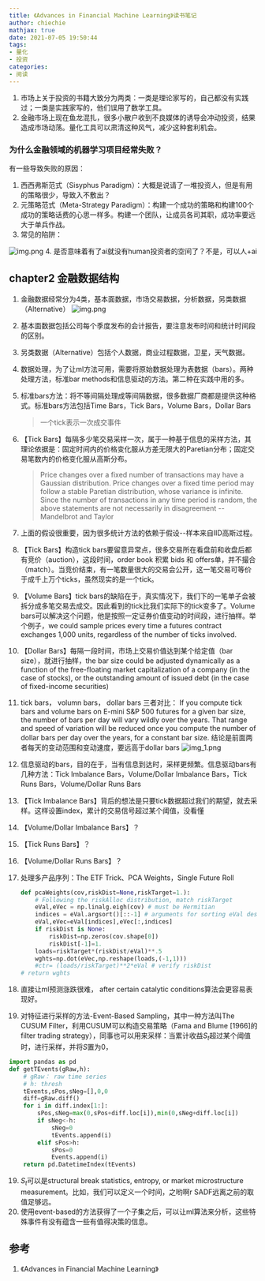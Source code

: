 ```yaml
---
title: 《Advances in Financial Machine Learning》读书笔记
author: chiechie
mathjax: true
date: 2021-07-05 19:50:44
tags: 
- 量化
- 投资
categories:
- 阅读
---
```




1. 市场上关于投资的书籍大致分为两类：一类是理论家写的，自己都没有实践过；一类是实践家写的，他们误用了数学工具。
2. 金融市场上现在鱼龙混扎，很多小散户收到不良媒体的诱导会冲动投资，结果造成市场动荡。量化工具可以肃清这种风气，减少这种套利机会。

### 为什么金融领域的机器学习项目经常失败？

有一些导致失败的原因：

1. 西西弗斯范式（Sisyphus Paradigm）：大概是说请了一堆投资人，但是有用的策略很少，导致入不敷出？
2. 元策略范式（Meta-Strategy Paradigm）：构建一个成功的策略和构建100个成功的策略话费的心思一样多。构建一个团队，让成员各司其职，成功率要远大于单兵作战。
3. 常见的陷阱：

![img.png](img.png)
4. 是否意味着有了ai就没有human投资者的空间了？不是，可以人+ai

## chapter2 金融数据结构
1. 金融数据经常分为4类，基本面数据，市场交易数据，分析数据，另类数据（Alternative）
![img.png](img.png)
2. 基本面数据包括公司每个季度发布的会计报告，要注意发布时间和统计时间段的区别。
3. 另类数据（Alternative）包括个人数据，商业过程数据，卫星，天气数据。
4. 数据处理，为了让ml方法可用，需要将原始数据处理为表数据（bars）。两种处理方法，标准bar methods和信息驱动的方法。第二种在实践中用的多。
5. 标准bars方法：将不等间隔处理成等间隔数据，很多数据厂商都是提供这种格式。标准bars方法包括Time Bars，Tick Bars，Volume Bars，Dollar Bars

    > 一个tick表示一次成交事件
7. 【Tick Bars】每隔多少笔交易采样一次，属于一种基于信息的采样方法，其理论依据是：固定时间内的价格变化服从方差无限大的Paretian分布；固定交易笔数内的价格变化服从高斯分布。
   
    > Price changes over a fixed number of transactions may have a Gaussian distribution. 
    > Price changes over a fixed time period may follow a stable Paretian distribution, whose variance is infinite. 
    > Since the number of transactions in any time period is random, the above statements are not necessarily in disagreement
    > --Mandelbrot and Taylor 
8. 上面的假设很重要，因为很多统计方法的依赖于假设--样本来自IID高斯过程。
9. 【Tick Bars】构造tick bars要留意异常点，很多交易所在看盘前和收盘后都有竞价（auction），这段时间，order book 积累 bids 和 offers单，并不撮合（match）。当竞价结束，有一笔数量很大的交易会公开，这一笔交易可等价于成千上万个ticks，虽然现实的是一个tick。
10. 【Volume Bars】tick bars的缺陷在于，真实情况下，我们下的一笔单子会被拆分成多笔交易去成交。因此看到的tick比我们实际下的tick变多了。Volume bars可以解决这个问题，他是按照一定证券价值变动的时间段，进行抽样。举个例子，we could sample prices every time a futures contract exchanges 1,000 units, regardless of the number of ticks involved.
11. 【Dollar Bars】每隔一段时间，市场上交易价值达到某个给定值（bar size），就进行抽样，the bar size could be adjusted dynamically as a function of the free-floating market capitalization of a company (in the case of stocks), or the outstanding amount of issued debt (in the case of fixed-income securities)
12. tick bars， volumn bars， dollar bars 三者对比： If you compute tick bars and volume bars on E-mini S&P 500 futures for a given bar size, the number of bars per day will vary wildly over the years. That range and speed of variation will be reduced once you compute the number of dollar bars per day over the years, for a constant bar size. 结论是前面两者每天的变动范围和变动速度，要远高于dollar bars
   ![img_1.png](img_1.png)
13. 信息驱动的bars，目的在于，当有信息到达时，采样更频繁。信息驱动bars有几种方法：Tick Imbalance Bars，Volume/Dollar Imbalance Bars，Tick Runs Bars，Volume/Dollar Runs Bars
14. 【Tick Imbalance Bars】背后的想法是只要tick数据超过我们的期望，就去采样。这样设置index，累计的交易信号超过某个阈值，没看懂
15. 【Volume/Dollar Imbalance Bars】？
16. 【Tick Runs Bars】？
16. 【Volume/Dollar Runs Bars】？
14. 处理多产品序列：The ETF Trick、PCA Weights，Single Future Roll
    ```python
    def pcaWeights(cov,riskDist=None,riskTarget=1.):
        # Following the riskAlloc distribution, match riskTarget
        eVal,eVec = np.linalg.eigh(cov) # must be Hermitian              
        indices = eVal.argsort()[::-1] # arguments for sorting eVal desc
        eVal,eVec=eVal[indices],eVec[:,indices]
        if riskDist is None:
            riskDist=np.zeros(cov.shape[0])
            riskDist[-1]=1. 
        loads=riskTarget*(riskDist/eVal)**.5 
        wghts=np.dot(eVec,np.reshape(loads,(-1,1))) 
        #ctr= (loads/riskTarget)**2*eVal # verify riskDist 
    # return wghts
    ```
17. 直接让ml预测涨跌很难， after certain catalytic conditions算法会更容易表现好。
18. 对特征进行采样的方法-Event-Based Sampling，其中一种方法叫The CUSUM Filter，利用CUSUM可以构造交易策略（Fama and Blume [1966]的filter trading strategy），同事也可以用来采样：当累计收益$S_t$超过某个阈值时，进行采样，并将$S$置为0，

```python
import pandas as pd
def getTEvents(gRaw,h): 
    # gRaw： raw time series
    # h: thresh
    tEvents,sPos,sNeg=[],0,0 
    diff=gRaw.diff()
    for i in diff.index[1:]:
        sPos,sNeg=max(0,sPos+diff.loc[i]),min(0,sNeg+diff.loc[i]) 
        if sNeg<-h:
            sNeg=0
            tEvents.append(i) 
        elif sPos>h:
            sPos=0
            Events.append(i) 
    return pd.DatetimeIndex(tEvents)
```
19. $S_t$可以是structural break statistics, entropy, or market microstructure measurement。比如，我们可以定义一个时间，之哟啊r SADF远离之前的取值足够远。
20. 使用event-based的方法获得了一个子集之后，可以让ml算法来分析，这些特殊事件有没有蕴含一些有值得决策的信息。

## 参考
1. 《Advances in Financial Machine Learning》